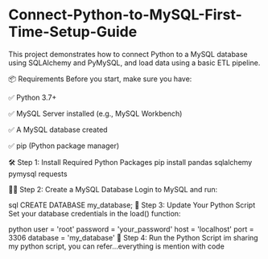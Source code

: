 # Connect-Python-to-MySQL-First-Time-Setup-Guide
This project demonstrates how to connect Python to a MySQL database using SQLAlchemy and PyMySQL, and load data using a basic ETL pipeline.

📦 Requirements
Before you start, make sure you have:

✅ Python 3.7+

✅ MySQL Server installed (e.g., MySQL Workbench)

✅ A MySQL database created

✅ pip (Python package manager)

🛠️ Step 1: Install Required Python Packages
pip install pandas sqlalchemy pymysql requests

🧑‍💻 Step 2: Create a MySQL Database
Login to MySQL and run:

sql
CREATE DATABASE my_database;
📁 Step 3: Update Your Python Script
Set your database credentials in the load() function:

python
user = 'root'
password = 'your_password'
host = 'localhost'
port = 3306
database = 'my_database'
📄 Step 4: Run the Python Script
im sharing my python script, you can refer...everything is mention with code
